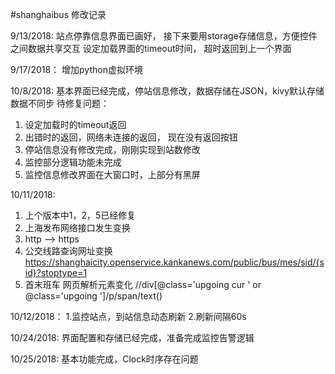 #shanghaibus
修改记录


9/13/2018:
站点停靠信息界面已画好， 接下来要用storage存储信息，方便控件之间数据共享交互
设定加载界面的timeout时间， 超时返回到上一个界面

9/17/2018：
增加python虚拟环境

10/8/2018:
基本界面已经完成，停站信息修改，数据存储在JSON，kivy默认存储数据不同步
待修复问题：
1. 设定加载时的timeout返回
2. 出错时的返回，网络未连接的返回， 现在没有返回按钮
3. 停站信息没有修改完成，刚刚实现到站数修改
4. 监控部分逻辑功能未完成
5. 监控信息修改界面在大窗口时，上部分有黑屏

10/11/2018:
1. 上个版本中1，2，5已经修复
2. 上海发布网络接口发生变换
3. http --> https
4. 公交线路查询网址变换 https://shanghaicity.openservice.kankanews.com/public/bus/mes/sid/{sid}?stoptype=1
5. 首末班车 网页解析元素变化 //div[@class='upgoing cur ' or @class='upgoing ']/p/span/text()

10/12/2018：
1.监控站点，到站信息动态刷新
2.刷新间隔60s

10/24/2018:
界面配置和存储已经完成，准备完成监控告警逻辑

10/25/2018:
基本功能完成，Clock时序存在问题